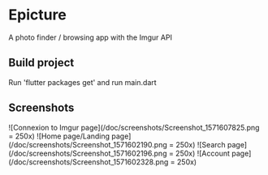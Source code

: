 # Epicture
A photo finder / browsing app with the Imgur API

## Build project
Run 'flutter packages get' and run main.dart

## Screenshots
![Connexion to Imgur page](/doc/screenshots/Screenshot_1571607825.png = 250x)
![Home page/Landing page](/doc/screenshots/Screenshot_1571602190.png = 250x)
![Search page](/doc/screenshots/Screenshot_1571602196.png = 250x)
![Account page](/doc/screenshots/Screenshot_1571602328.png = 250x)
